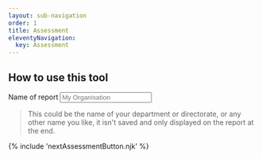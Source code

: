 ```yaml
---
layout: sub-navigation
order: 1
title: Assessment
eleventyNavigation:
  key: Assessment
---
```


## How to use this tool

<div id="cmm_intro_department"><div class="govuk-form-group">
  <label class="govuk-label" for="input-cmm_intro_department">
    Name of report
  </label>
  <input class="govuk-input" type="text" name="cmm_intro_department" id="input-cmm_intro_department" placeholder="My Organisation">
  </div>
</div>

> This could be the name of your department or directorate, or any other name you like, it isn't saved and only displayed on the report at the end.

{% include 'nextAssessmentButton.njk' %}
